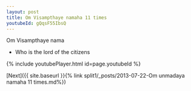 ```yaml
---
layout: post
title: Om Visampthaye namaha 11 times
youtubeId: gQqsF55IbsQ
---
```

 
 
Om Visampthaye nama 
 
 -  Who is the lord of the citizens 
 
  
 
  
 
 
 
 
 
 


{% include youtubePlayer.html id=page.youtubeId %}
 
[Next]({{ site.baseurl }}{% link  split1/_posts/2013-07-22-Om unmadaya namaha 11 times.md%})
 
